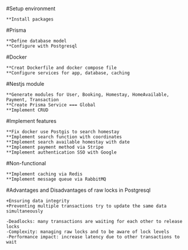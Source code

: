 #Setup environment

    **Install packages

#Prisma

    **Define database model
    **Configure with Postgresql

#Docker

    **Creat Dockerfile and docker compose file
    **Configure services for app, database, caching

#Nestjs module

    **Generate modules for User, Booking, Homestay, HomeAvailable, Payment, Transaction
    **Create Prisma Service === Global
    **Implement CRUD

#Implement features

    **Fix docker use Postgis to search homestay
    **Implement search function with coordinates
    **Implement search available homestay with date
    **Implement payment method via Stripe
    **Implement authentication SSO with Google

#Non-functional

    **Implement caching via Redis
    **Implement message queue via RabbitMQ

#Advantages and Disadvantages of raw locks in Postgresql

    +Ensuring data integrity
    +Preventing multiple transactions try to update the same data simultaneously

    -Deadlocks: many transactions are waiting for each other to release locks
    -Complexity: managing raw locks and to be aware of lock levels
    -Performance impact: increase latency due to other transactions to wait
